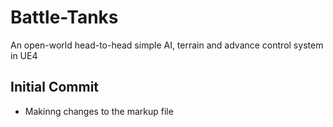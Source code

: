 # Battle-Tanks
An open-world head-to-head simple AI, terrain and advance control system in UE4
## Initial Commit
* Makinng changes to the markup file

